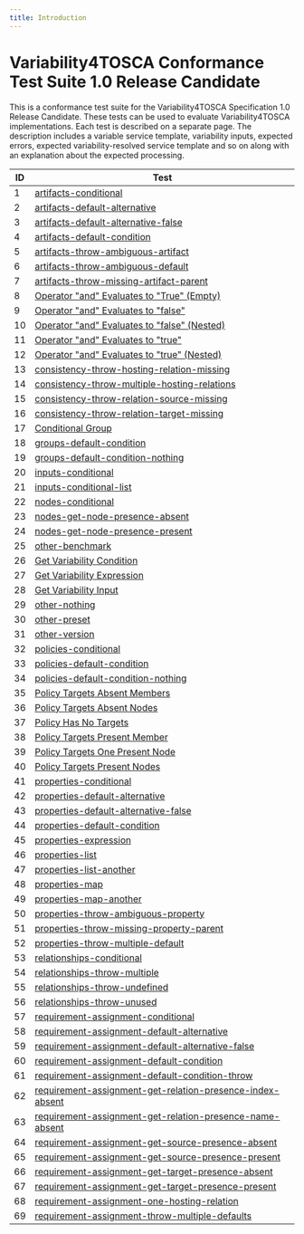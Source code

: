 ```yaml
---
title: Introduction
---
```


# Variability4TOSCA Conformance Test Suite 1.0 Release Candidate

This is a conformance test suite for the Variability4TOSCA Specification 1.0 Release Candidate.
These tests can be used to evaluate Variability4TOSCA implementations.
Each test is described on a separate page.
The description includes a variable service template, variability inputs,
expected errors, expected variability-resolved service template and so on along with an explanation about the expected
processing.

| ID | Test |
| --- | --- |
| 1 | [artifacts-conditional](./test-artifacts-conditional.md) |
| 2 | [artifacts-default-alternative](./test-artifacts-default-alternative.md) |
| 3 | [artifacts-default-alternative-false](./test-artifacts-default-alternative-false.md) |
| 4 | [artifacts-default-condition](./test-artifacts-default-condition.md) |
| 5 | [artifacts-throw-ambiguous-artifact](./test-artifacts-throw-ambiguous-artifact.md) |
| 6 | [artifacts-throw-ambiguous-default](./test-artifacts-throw-ambiguous-default.md) |
| 7 | [artifacts-throw-missing-artifact-parent](./test-artifacts-throw-missing-artifact-parent.md) |
| 8 | [Operator &#34;and&#34; Evaluates to &#34;True&#34; (Empty)](./test-boolean-operators---only-and-empty.md) |
| 9 | [Operator &#34;and&#34; Evaluates to &#34;false&#34;](./test-boolean-operators---only-and-false.md) |
| 10 | [Operator &#34;and&#34; Evaluates to &#34;false&#34; (Nested)](./test-boolean-operators---only-and-nested-false.md) |
| 11 | [Operator &#34;and&#34; Evaluates to &#34;true&#34;](./test-boolean-operators---only-and-nested-true.md) |
| 12 | [Operator &#34;and&#34;  Evaluates to &#34;true&#34; (Nested)](./test-boolean-operators---only-and-true.md) |
| 13 | [consistency-throw-hosting-relation-missing](./test-consistency-throw-hosting-relation-missing.md) |
| 14 | [consistency-throw-multiple-hosting-relations](./test-consistency-throw-multiple-hosting-relations.md) |
| 15 | [consistency-throw-relation-source-missing](./test-consistency-throw-relation-source-missing.md) |
| 16 | [consistency-throw-relation-target-missing](./test-consistency-throw-relation-target-missing.md) |
| 17 | [Conditional Group](./test-groups-conditional.md) |
| 18 | [groups-default-condition](./test-groups-default-condition.md) |
| 19 | [groups-default-condition-nothing](./test-groups-default-condition-nothing.md) |
| 20 | [inputs-conditional](./test-inputs-conditional.md) |
| 21 | [inputs-conditional-list](./test-inputs-conditional-list.md) |
| 22 | [nodes-conditional](./test-nodes-conditional.md) |
| 23 | [nodes-get-node-presence-absent](./test-nodes-get-node-presence-absent.md) |
| 24 | [nodes-get-node-presence-present](./test-nodes-get-node-presence-present.md) |
| 25 | [other-benchmark](./test-other-benchmark.md) |
| 26 | [Get Variability Condition](./test-other-get-variability-condition.md) |
| 27 | [Get Variability Expression](./test-other-get-variability-expression.md) |
| 28 | [Get Variability Input](./test-other-get-variability-input.md) |
| 29 | [other-nothing](./test-other-nothing.md) |
| 30 | [other-preset](./test-other-preset.md) |
| 31 | [other-version](./test-other-version.md) |
| 32 | [policies-conditional](./test-policies-conditional.md) |
| 33 | [policies-default-condition](./test-policies-default-condition.md) |
| 34 | [policies-default-condition-nothing](./test-policies-default-condition-nothing.md) |
| 35 | [Policy Targets Absent Members](./test-policies-has-present-targets-absent-members.md) |
| 36 | [Policy Targets Absent Nodes](./test-policies-has-present-targets-absent-nodes.md) |
| 37 | [Policy Has No Targets](./test-policies-has-present-targets-no-targets.md) |
| 38 | [Policy Targets Present Member](./test-policies-has-present-targets-present-member.md) |
| 39 | [Policy Targets One Present Node](./test-policies-has-present-targets-present-node.md) |
| 40 | [Policy Targets Present Nodes](./test-policies-has-present-targets-present-nodes.md) |
| 41 | [properties-conditional](./test-properties-conditional.md) |
| 42 | [properties-default-alternative](./test-properties-default-alternative.md) |
| 43 | [properties-default-alternative-false](./test-properties-default-alternative-false.md) |
| 44 | [properties-default-condition](./test-properties-default-condition.md) |
| 45 | [properties-expression](./test-properties-expression.md) |
| 46 | [properties-list](./test-properties-list.md) |
| 47 | [properties-list-another](./test-properties-list-another.md) |
| 48 | [properties-map](./test-properties-map.md) |
| 49 | [properties-map-another](./test-properties-map-another.md) |
| 50 | [properties-throw-ambiguous-property](./test-properties-throw-ambiguous-property.md) |
| 51 | [properties-throw-missing-property-parent](./test-properties-throw-missing-property-parent.md) |
| 52 | [properties-throw-multiple-default](./test-properties-throw-multiple-default.md) |
| 53 | [relationships-conditional](./test-relationships-conditional.md) |
| 54 | [relationships-throw-multiple](./test-relationships-throw-multiple.md) |
| 55 | [relationships-throw-undefined](./test-relationships-throw-undefined.md) |
| 56 | [relationships-throw-unused](./test-relationships-throw-unused.md) |
| 57 | [requirement-assignment-conditional](./test-requirement-assignment-conditional.md) |
| 58 | [requirement-assignment-default-alternative](./test-requirement-assignment-default-alternative.md) |
| 59 | [requirement-assignment-default-alternative-false](./test-requirement-assignment-default-alternative-false.md) |
| 60 | [requirement-assignment-default-condition](./test-requirement-assignment-default-condition.md) |
| 61 | [requirement-assignment-default-condition-throw](./test-requirement-assignment-default-condition-throw.md) |
| 62 | [requirement-assignment-get-relation-presence-index-absent](./test-requirement-assignment-get-relation-presence-index-absent.md) |
| 63 | [requirement-assignment-get-relation-presence-name-absent](./test-requirement-assignment-get-relation-presence-name-absent.md) |
| 64 | [requirement-assignment-get-source-presence-absent](./test-requirement-assignment-get-source-presence-absent.md) |
| 65 | [requirement-assignment-get-source-presence-present](./test-requirement-assignment-get-source-presence-present.md) |
| 66 | [requirement-assignment-get-target-presence-absent](./test-requirement-assignment-get-target-presence-absent.md) |
| 67 | [requirement-assignment-get-target-presence-present](./test-requirement-assignment-get-target-presence-present.md) |
| 68 | [requirement-assignment-one-hosting-relation](./test-requirement-assignment-one-hosting-relation.md) |
| 69 | [requirement-assignment-throw-multiple-defaults](./test-requirement-assignment-throw-multiple-defaults.md) |

